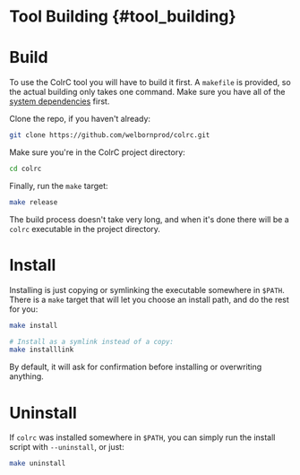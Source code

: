 # Tool Building {#tool_building}

# Build

To use the ColrC tool you will have to build it first. A `makefile` is provided,
so the actual building only takes one command. Make sure you have all of the
[system dependencies](dependencies.html) first.

Clone the repo, if you haven't already:
```bash
git clone https://github.com/welbornprod/colrc.git
```

Make sure you're in the ColrC project directory:
```bash
cd colrc
```

Finally, run the `make` target:
```bash
make release
```

The build process doesn't take very long, and when it's done there will be a
`colrc` executable in the project directory.

# Install
Installing is just copying or symlinking the executable somewhere in `$PATH`.
There is a `make` target that will let you choose an install path, and do the
rest for you:
```bash
make install

# Install as a symlink instead of a copy:
make installlink
```

By default, it will ask for confirmation before installing or overwriting
anything.

# Uninstall
If `colrc` was installed somewhere in `$PATH`, you can simply run the install
script with `--uninstall`, or just:
```bash
make uninstall
```
